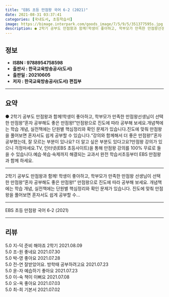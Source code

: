 ```yaml
---
title: "EBS 초등 만점왕 국어 6-2 (2021)"
date: 2021-08-31 03:37:41
categories: [국내도서, 초등학습서]
image: https://bimage.interpark.com/goods_image/7/5/9/5/351377595s.jpg
description: ● 2학기 공부도 만점왕과 함께!학생이 좋아하고, 학부모가 만족한 만점왕선생님이 선택한 만점왕“혼자 공부해도 좋은 만점왕!”만점왕으로 진도에 따라 공부해 보세요.개념책에는 학습 개념, 실전책에는 단원별 핵심정리와 확인 문제가 있습니다.진도에 맞춰 만점왕을 풀어보면 혼자서도 쉽게 공부할
---
```


## **정보**

- **ISBN : 9788954758598**
- **출판사 : 한국교육방송공사(도서)**
- **출판일 : 20210605**
- **저자 : 한국교육방송공사(도서) 편집부**

------



## **요약**

●  2학기 공부도 만점왕과 함께!학생이 좋아하고, 학부모가 만족한 만점왕선생님이 선택한 만점왕“혼자 공부해도 좋은 만점왕!”만점왕으로 진도에 따라 공부해 보세요.개념책에는 학습 개념, 실전책에는 단원별 핵심정리와 확인 문제가 있습니다.진도에 맞춰 만점왕을 풀어보면 혼자서도 쉽게 공부할 수 있습니다.“강의와 함께해서 더 좋은 만점왕!”혼자 공부했는데, 잘 모르는 부분이 있나요? 더 알고 싶은 부분도 있다고요?만점왕 강의가 있으니 걱정마세요.TV, 인터넷(EBS 초등사이트)을 통해 만점왕 강의를 100% 무료로 들을 수 있습니다.예습·복습·숙제까지 해결되는 교과서 완전 학습서초등부터 EBS 만점왕과 함께 하세요.

------

2학기 공부도 만점왕과 함께!
학생이 좋아하고, 학부모가 만족한 만점왕
선생님이 선택한 만점왕“혼자 공부해도 좋은 만점왕!”
만점왕으로 진도에 따라 공부해 보세요.
개념책에는 학습 개념, 실전책에는 단원별 핵심정리와 확인 문제가 있습니다.
진도에 맞춰 만점왕을 풀어보면 혼자서도 쉽게 공부할 수... 

------


EBS 초등 만점왕 국어 6-2 (2021) 

------


## **리뷰** 

5.0 지-덕 준비 해야죠 2학기 2021.08.09 <br/>5.0 조-원 좋네요 2021.07.30 <br/>5.0 박-영 좋아요 2021.07.28 <br/>5.0 전-연 잘받았어요. 방학때 공부하려고요 2021.07.23 <br/>5.0 윤-자 예습하기 좋아요 2021.07.23 <br/>5.0 이-숙 책이 이뻐요 2021.07.08 <br/>5.0 오-옥 좋아요 2021.07.03 <br/>5.0 최-희 기본서 2021.07.02 <br/>